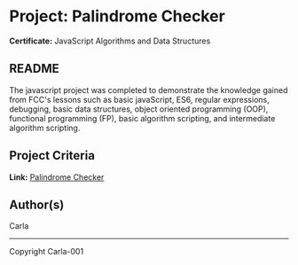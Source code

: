# Project: Palindrome Checker
**Certificate:** JavaScript Algorithms and Data Structures

## README
The javascript project was completed to demonstrate the knowledge gained from FCC's lessons such as basic javaScript, ES6, regular expressions, debugging, basic data structures, object oriented programming (OOP), functional programming (FP), basic algorithm scripting, and intermediate algorithm scripting.<br>

## Project Criteria
**Link:** [Palindrome Checker](https://www.freecodecamp.org/learn/javascript-algorithms-and-data-structures/javascript-algorithms-and-data-structures-projects/palindrome-checker)<br>

## Author(s)
Carla<br>

---

Copyright Carla-001